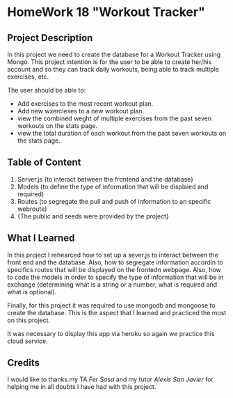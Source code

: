 # HomeWork 18 "Workout Tracker"

## Project Description
In this project we need to create the database for a Workout Tracker using Mongo.
This project intention is for the user to be able to create her/his account and so they can track daily workouts, being able to track multiple exercises, etc.

The user should be able to:
- Add exercises to the most recent workout plan.
- Add new wxercieses to a new workout plan.
- view the combined weght of multiple exercises from the past seven workouts on the stats page.
- view the total duration of each workout from the past seven workouts on the stats page.

## Table of Content
1. Server.js (to interact between the frontend and the database)
1. Models (to define the type of information that will be displaied and required)
1. Routes (to segregate the pull and push of information to an specific webroute)
1. {The public and seeds were provided by the project}

## What I Learned
In this project I rehearced how to set up a sever.js to interact between the front end and the database. Also, how to segregate information accordin to specifics routes that will be displayed on the frontedn webpage. Also, how to code the models in order to specify the type of information that will be in exchange (determining what is a string or a number, what is required and what is optional). 

Finally, for this project it was required to use mongodb and mongoose to create the database. This is the aspect that I learned and practiced the most on this project.

It was necessary to display this app via heroku so again we practice this cloud service.

## Credits
I would like to thanks my TA <cite>Fer Sosa </cite> and my tutor <cite>Alexis San Javier </cite> for helping me in all doubts I have had with this project.